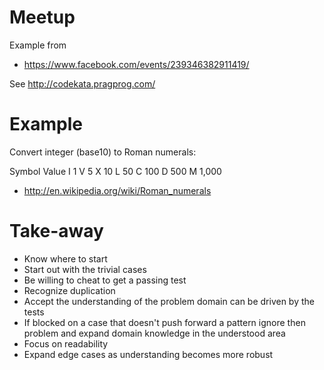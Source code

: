 # Meetup 

Example from 

- https://www.facebook.com/events/239346382911419/

See http://codekata.pragprog.com/ 


# Example 

Convert integer (base10) to Roman numerals: 

Symbol	Value
I	1
V	5
X	10
L	50
C	100
D	500
M	1,000


- http://en.wikipedia.org/wiki/Roman_numerals


# Take-away

- Know where to start 
- Start out with the trivial cases
- Be willing to cheat to get a passing test
- Recognize duplication 
- Accept the understanding of the problem domain can be driven by the
  tests
- If blocked on a case that doesn't push forward a pattern ignore then
  problem and expand domain knowledge in the understood area 
- Focus on readability 
- Expand edge cases as understanding becomes more robust
